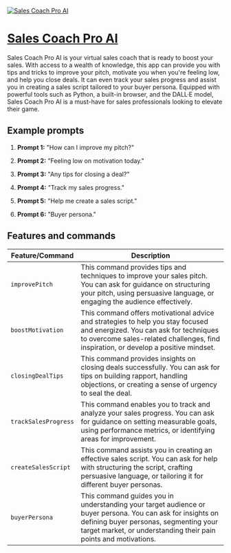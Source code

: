 [![Sales Coach Pro AI](https://files.oaiusercontent.com/file-5OaluhmXmM9yYYSKJoIGs6y2?se=2123-10-17T03%3A17%3A05Z&sp=r&sv=2021-08-06&sr=b&rscc=max-age%3D31536000%2C%20immutable&rscd=attachment%3B%20filename%3D17044cdd-02bd-4d7c-8e8e-ee07d3ec9a49.png&sig=08UsCjfS5gxKgz/jZ1b%2B//237jdjyuvfwmCcIKt59l8%3D)](https://chat.openai.com/g/g-IYHZ38xyB-sales-coach-pro-ai)

# [Sales Coach Pro AI](https://chat.openai.com/g/g-IYHZ38xyB-sales-coach-pro-ai)

Sales Coach Pro AI is your virtual sales coach that is ready to boost your sales. With access to a wealth of knowledge, this app can provide you with tips and tricks to improve your pitch, motivate you when you're feeling low, and help you close deals. It can even track your sales progress and assist you in creating a sales script tailored to your buyer persona. Equipped with powerful tools such as Python, a built-in browser, and the DALL·E model, Sales Coach Pro AI is a must-have for sales professionals looking to elevate their game.

## Example prompts

1. **Prompt 1:** "How can I improve my pitch?"

2. **Prompt 2:** "Feeling low on motivation today."

3. **Prompt 3:** "Any tips for closing a deal?"

4. **Prompt 4:** "Track my sales progress."

5. **Prompt 5:** "Help me create a sales script."

6. **Prompt 6:** "Buyer persona."

## Features and commands

| Feature/Command | Description |
| --- | --- |
| `improvePitch` | This command provides tips and techniques to improve your sales pitch. You can ask for guidance on structuring your pitch, using persuasive language, or engaging the audience effectively. |
| `boostMotivation` | This command offers motivational advice and strategies to help you stay focused and energized. You can ask for techniques to overcome sales-related challenges, find inspiration, or develop a positive mindset. |
| `closingDealTips` | This command provides insights on closing deals successfully. You can ask for tips on building rapport, handling objections, or creating a sense of urgency to seal the deal. |
| `trackSalesProgress` | This command enables you to track and analyze your sales progress. You can ask for guidance on setting measurable goals, using performance metrics, or identifying areas for improvement. |
| `createSalesScript` | This command assists you in creating an effective sales script. You can ask for help with structuring the script, crafting persuasive language, or tailoring it for different buyer personas. |
| `buyerPersona` | This command guides you in understanding your target audience or buyer persona. You can ask for insights on defining buyer personas, segmenting your target market, or understanding their pain points and motivations. |